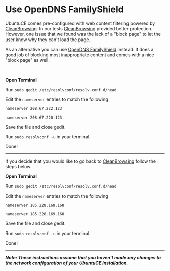 # Use OpenDNS FamilyShield

UbuntuCE comes pre-configured with web content filtering powered by [CleanBrowsing](https://cleanbrowsing.org/). In our tests [CleanBrowsing](https://cleanbrowsing.org/) provided better protection. However, one issue that we found was the lack of a "block page" to let the user know why they can't load the page.

As an alternative you can use [OpenDNS FamilyShield](https://www.opendns.com/setupguide/#familyshield) instead. It does a good job of blocking most inappropriate content and comes with a nice "block page" as well.

<br/>

**Open Terminal**

Run `sudo gedit /etc/resolvconf/resolv.conf.d/head`

Edit the `nameserver` entries to match the following

```nameserver 208.67.222.123```

```nameserver 208.67.220.123```

Save the file and close gedit.
	
Run `sudo resolvconf -u` in your terminal.

Done! 

---

If you decide that you would like to go back to [CleanBrowsing](https://cleanbrowsing.org/) follow the steps below.

**Open Terminal**

Run `sudo gedit /etc/resolvconf/resolv.conf.d/head`

Edit the `nameserver` entries to match the following

```nameserver 185.228.168.168```

```nameserver 185.228.169.168```

Save the file and close gedit.
	
Run `sudo resolvconf -u` in your terminal.

Done! 

---

***Note: These instructions assume that you haven't made any changes to the network configuration of your UbuntuCE installation.***




